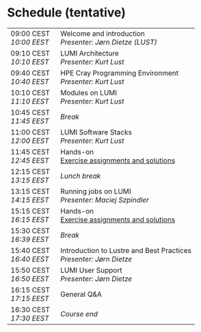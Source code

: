 # Schedule (tentative)


<table style="text-align: left;">
<tbody>
    <tr>
        <td>
            09:00 CEST&nbsp;&nbsp;
            <br/><em>10:00 EEST</em>
        </td>
        <td>
            Welcome and introduction
            <br/><em>Presenter: Jørn Dietze (LUST)</em>
            <!--
            <br/><a href="../video_00_Introduction/">Recording</a>
            -->
        </td>
    </tr>
    <tr>
        <td>
            09:10 CEST
            <br/><em>10:10 EEST</em>
        </td>
        <td>
            LUMI Architecture
            <br/><em>Presenter: Kurt Lust</em>
            <!--
            <br/><a href="../01_Architecture">Notes</a>
            and
            <a href="https://462000265.lumidata.eu/1day-20230921/files/LUMI-1day-20230921-01-architecture.pdf">slides (PDF)</a>
            -->
            <!--
            <br/><a href="../video_01_LUMI_Architecture/">Recording</a>
            -->
         </td>
    </tr>
    <tr>
        <td>
            09:40 CEST
            <br/><em>10:40 EEST</em>
        </td>
        <td>
            HPE Cray Programming Environment
            <br/><em>Presenter: Kurt Lust</em>
            <!--
            <br/><a href="../02_CPE">Notes</a>
            and
            <a href="https://462000265.lumidata.eu/1day-20230921/files/LUMI-1day-20230921-02-CPE.pdf">slides (PDF)</a>
            -->
            <!--
            <br/><a href="../video_02_HPE_Cray_Programming_Environment/">Recording</a>
            -->
        </td>
    </tr>
    <tr>
        <td>
            10:10 CEST
            <br/><em>11:10 EEST</em>
        </td>
        <td>
            Modules on LUMI
            <br/><em>Presenter: Kurt Lust</em>
            <!--
            <br/><a href="../03_Modules">Notes</a>
            and
            <a href="https://462000265.lumidata.eu/1day-20230921/files/LUMI-1day-20230921-03-modules.pdf">slides (PDF)</a>
            -->
            <!--
            <br/><a href="../video_03_Modules_on_LUMI/">Recording</a>
            -->
        </td>
    </tr>
    <tr>
        <td>
            10:45 CEST
            <br/><em>11:45 EEST</em>
        </td>
        <td><em>Break</em></td>
    </tr>
    <tr>
        <td>
            11:00 CEST
            <br/><em>12:00 EEST</em>
        </td>
        <td>
            LUMI Software Stacks
            <br/><em>Presenter: Kurt Lust</em>
            <!--
            <br/><a href="../04_Software_stacks">Notes</a>
            and
            <a href="https://462000265.lumidata.eu/1day-20230921/files/LUMI-1day-20230921-04-software.pdf">slides (PDF)</a>
            -->
            <!--
            <br/><a href="../video_04_LUMI_Software_Stacks/">Recording</a>
            -->
        </td>
    </tr>
    <tr>
        <td>
            11:45 CEST
            <br/><em>12:45 EEST</em>
        </td>
        <td>
            Hands-on
            <br/><a href="../05_Exercises_1">Exercise assignments and solutions</a>
        </td>
    </tr>
    <tr>
        <td>
            12:15 CEST
            <br/><em>13:15 EEST</em>
        </td>
        <td><em>Lunch break</em></td>
    </tr>
    <tr>
        <td>
            13:15 CEST
            <br/><em>14:15 EEST</em>
        </td>
        <td>
            Running jobs on LUMI
            <br/><em>Presenter: Maciej Szpindler</em>
            <!--
            <br/>
            <a href="https://462000265.lumidata.eu/1day-20230921/files/LUMI-1day-20230921-06-running_jobs.pdf">slides (PDF)</a>
            -->
            <!--
            <br/><a href="../video_06_Running_Jobs_on_LUMI/">Recording</a>
            -->
        </td>
    </tr>
    <tr>
        <td>
            15:15 CEST
            <br/><em>16:15 EEST</em>
        </td>
        <td>
            Hands-on
            <br/><a href="../07_Exercises_2">Exercise assignments and solutions</a>
        </td>
    </tr>
    <tr>
        <td>
            15:30 CEST
            <br/><em>16:39 EEST</em>
        </td>
        <td><em>Break</em></td>
    </tr>
    <tr>
        <td>
            15:40 CEST
            <br/><em>16:40 EEST</em>
        </td>
        <td>
            Introduction to Lustre and Best Practices
            <br/><em>Presenter: Jørn Dietze</em>
            <!--
            <br/>
            <a href="https://462000265.lumidata.eu/1day-20230921/files/LUMI-1day-20230921-08-Lustre-intro.pdf">slides (PDF)</a>
            -->
            <!--
            <br/><a href="../video_08_Introduction_to_Lustre_and_Best_Practices/">Recording</a>
            -->
        </td>
    </tr>
     <tr>
        <td>
            15:50 CEST
            <br/><em>16:50 EEST</em>
        </td>
        <td>
            LUMI User Support
            <br/><em>Presenter: Jørn Dietze</em>
            <!--
            <br/>
            <a href="https://462000265.lumidata.eu/1day-20230921/files/LUMI-1day-20230921-09-Lumi-support.pdf">slides (PDF)</a>
            -->
            <!--
            <br/><a href="../video_09_LUMI_User_Support/">Recording</a>
            -->
        </td>
    </tr>
    <tr>
        <td>
            16:15 CEST
            <br/><em>17:15 EEST</em>
        </td>
        <td>General Q&A</td>
    </tr>
    <tr>
        <td>
            16:30 CEST
            <br/><em>17:30 EEST</em>
        </td>
        <td><em>Course end</em></td>
    </tr>
</tbody>
</table>